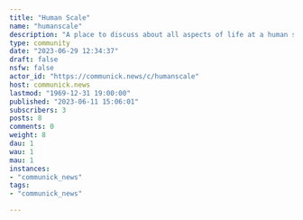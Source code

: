 ```yaml
---
title: "Human Scale" 
name: "humanscale"
description: "A place to discuss about all aspects of life at a human scale"
type: community
date: "2023-06-29 12:34:37"
draft: false
nsfw: false
actor_id: "https://communick.news/c/humanscale"
host: communick.news
lastmod: "1969-12-31 19:00:00"
published: "2023-06-11 15:06:01"
subscribers: 3
posts: 8
comments: 0
weight: 8
dau: 1
wau: 1
mau: 1
instances:
- "communick_news"
tags: 
- "communick_news"

---
```

